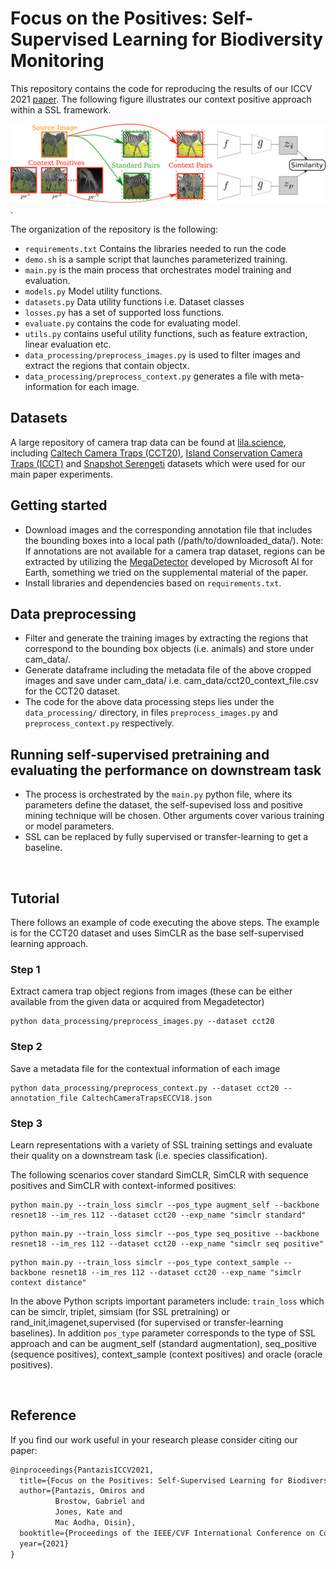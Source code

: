 # Focus on the Positives: Self-Supervised Learning for Biodiversity Monitoring
This repository contains the code for reproducing the results of our ICCV 2021 [paper](https://arxiv.org/abs/2108.06435). The following figure illustrates our context positive approach within a SSL framework.

![Overview of Context approach](figs/siamese_net.png).


The organization of the repository is the following:

* `requirements.txt` Contains the libraries needed to run the code
* `demo.sh` is a sample script that launches parameterized training.
* `main.py` is the main process that orchestrates model training and evaluation.
* `models.py` Model utility functions.
* `datasets.py` Data utility functions i.e. Dataset classes
* `losses.py` has a set of supported loss functions.
* `evaluate.py` contains the code for evaluating model.
* `utils.py` contains useful utility functions, such as feature extraction, linear evaluation etc.
* `data_processing/preprocess_images.py` is used to filter images and extract the regions that contain objectx.
* `data_processing/preprocess_context.py` generates a file with meta-information for each image.


## Datasets
A large repository of camera trap data can be found at [lila.science](http://lila.science/), including [Caltech Camera Traps (CCT20)](https://beerys.github.io/CaltechCameraTraps/), [Island Conservation Camera Traps (ICCT)](https://lila.science/datasets/island-conservation-camera-traps/) and [Snapshot Serengeti](https://lila.science/datasets/snapshot-serengeti) datasets which were used for our main paper experiments.


## Getting started
*  Download images and the corresponding annotation file that includes the bounding boxes into a local path (/path/to/downloaded_data/). Note: If annotations are not available for a camera trap dataset, regions can be extracted by utilizing the [MegaDetector](https://github.com/microsoft/CameraTraps/blob/master/megadetector.md) developed by Microsoft AI for Earth, something we tried on the supplemental material of the paper.
*  Install libraries and dependencies based on  `requirements.txt`.

## Data preprocessing
*  Filter and generate the training images by extracting the regions that correspond to the bounding box objects (i.e. animals) and store under cam_data/.
*  Generate dataframe including the metadata file of the above cropped images and save under cam_data/ i.e. cam_data/cct20_context_file.csv for the CCT20 dataset.
* The code for the above data processing steps lies under the `data_processing/` directory, in files `preprocess_images.py` and `preprocess_context.py` respectively.

## Running self-supervised pretraining and evaluating the performance on downstream task
*  The process is orchestrated by the `main.py` python file, where its parameters define the dataset, the self-supevised loss and positive mining technique will be chosen.  Other arguments cover various training or model parameters.
*  SSL can be replaced by fully supervised or transfer-learning to get a baseline.

<br>

## Tutorial

There follows an example of code executing the above steps. The example is for the CCT20 dataset and uses SimCLR as the base self-supervised learning approach.

### Step 1
Extract camera trap object regions from images (these can be either available from the given data or acquired from Megadetector)
```
python data_processing/preprocess_images.py --dataset cct20
```
### Step 2 
Save a metadata file for the contextual information of each image
```
python data_processing/preprocess_context.py --dataset cct20 --annotation_file CaltechCameraTrapsECCV18.json
```

### Step 3 
Learn representations with a variety of SSL training settings and evaluate their quality on a downstream task (i.e. species classification). 

The following scenarios cover standard SimCLR, SimCLR with sequence positives and SimCLR with context-informed positives:
```
python main.py --train_loss simclr --pos_type augment_self --backbone resnet18 --im_res 112 --dataset cct20 --exp_name "simclr standard"
```

```
python main.py --train_loss simclr --pos_type seq_positive --backbone resnet18 --im_res 112 --dataset cct20 --exp_name "simclr seq positive"  
```

```
python main.py --train_loss simclr --pos_type context_sample --backbone resnet18 --im_res 112 --dataset cct20 --exp_name "simclr context distance"   
```

In the above Python scripts important parameters include: `train_loss` which can be simclr, triplet, simsiam (for SSL pretraining) or rand_init,imagenet,supervised (for supervised or transfer-learning baselines). In addition `pos_type` parameter corresponds to the type of SSL approach and can be augment_self (standard augmentation), seq_positive (sequence positives), context_sample (context positives) and oracle (oracle positives).

<br>

## Reference  
If you find our work useful in your research please consider citing our paper:  

```latex
@inproceedings{PantazisICCV2021,
  title={Focus on the Positives: Self-Supervised Learning for Biodiversity Monitoring},
  author={Pantazis, Omiros and 
          Brostow, Gabriel and 
          Jones, Kate and 
          Mac Aodha, Oisin},
  booktitle={Proceedings of the IEEE/CVF International Conference on Computer Vision},
  year={2021}
}
```
